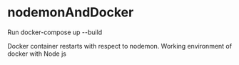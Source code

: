 # nodemonAndDocker

Run docker-compose up --build

Docker container restarts with respect to nodemon. Working environment of docker with Node js
